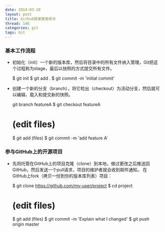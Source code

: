 ```yaml
---
date: 2014-03-10
layout: post
title: Github简单使用命令
thread: 146
categories: git
tags: Git
---
```


### 基本工作流程

* 初始化（init）一个新的版本库，然后将目录中的所有文件纳入管理，Git把这个过程称为stage，最后以快照的方式提交所有文件。

	$ git init
	$ git add .
	$ git commit -m 'initial commit'
<!---more--->
* 创建一个新的分支（branch），将它检出（checkout）为活动分支，然后就可以编辑、载入和提交新的快照。

	git branch featureA
	$ git checkout featureA
	# (edit files)
	$ git add (files)
	$ git commit -m 'add feature A'

### 参与GitHub上的开源项目

* 先将托管在GitHub上的项目克隆（clone）到本地，做过更改之后推送回GitHub，然后发送一个pull请求，项目的维护者就会收到邮件通知。 在GitHub上fork（拷贝一份到你的版本库列表）项目：

	$ git clone https://github.com/my-user/project
	$ cd project
	# (edit files)
	$ git add (files)
	$ git commit -m 'Explain what I changed'
	$ git push origin master
